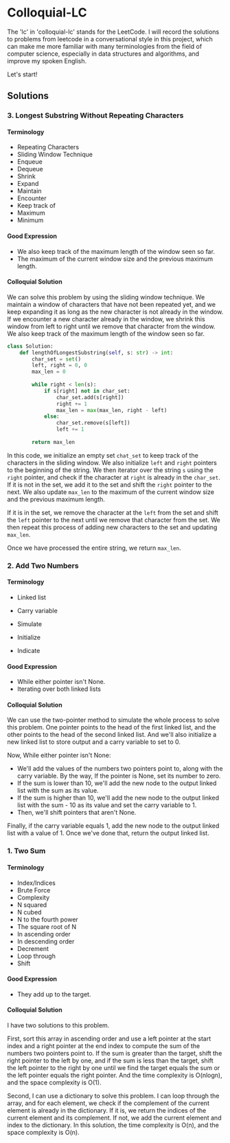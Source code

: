 # Colloquial-LC



The 'lc' in 'colloquial-lc' stands for the LeetCode. I will record the solutions to problems from leetcode in a conversational style in this project, which can make me more familiar with many terminologies from the field of computer science, especially in data structures and algorithms, and improve my spoken English.



Let's start!



## Solutions



### 3. Longest Substring Without Repeating Characters



#### Terminology



+ Repeating Characters
+ Sliding Window Technique
+ Enqueue
+ Dequeue
+ Shrink
+ Expand
+ Maintain
+ Encounter
+ Keep track of
+ Maximum
+ Minimum



#### Good Expression



+ We also keep track of the maximum length of the window seen so far.
+ The maximum of the current window size and the previous maximum length.



#### Colloquial Solution



We can solve this problem by using the sliding window technique. We maintain a window of characters that have not been repeated yet, and we keep expanding it as long as the new character is not already in the window. If we encounter a new character already in the window, we shrink this window from left to right until we remove that character from the window. We also keep track of the maximum length of the window seen so far.



```python
class Solution:
    def lengthOfLongestSubstring(self, s: str) -> int:
        char_set = set()
        left, right = 0, 0
        max_len = 0
        
        while right < len(s):
            if s[right] not in char_set:
                char_set.add(s[right])
                right += 1
                max_len = max(max_len, right - left)
            else:
                char_set.remove(s[left])
                left += 1
        
        return max_len
```





In this code, we initialize an empty set `chat_set` to keep track of the characters in the sliding window. We also initialize `left` and `right` pointers to the beginning of the string. We then iterator over the string `s` using the `right` pointer, and check if the character at `right` is already in the `char_set`. If it is not in the set, we add it to the set and shift the `right` pointer to the next. We also update `max_len` to the maximum of the current window size and the previous maximum length.



If it is in the set, we remove the character at the `left` from the set and shift the `left` pointer to the next until we remove that character from the set. We then repeat this process of adding new characters to the set and updating `max_len`.



Once we have processed the entire string, we return `max_len`.



### 2. Add Two Numbers



#### Terminology



+ Linked list

+ Carry variable
+ Simulate
+ Initialize
+ Indicate



#### Good Expression



+ While either pointer isn't None.
+ Iterating over both linked lists



#### Colloquial Solution



We can use the two-pointer method to simulate the whole process to solve this problem. One pointer points to the head of the first linked list, and the other points to the head of the second linked list. And we'll also initialize a new linked list to store output and a carry variable to set to 0.



Now, While either pointer isn't None:

+ We'll add the values of the numbers two pointers point to, along with the carry variable. By the way, If the pointer is None, set its number to zero.
+ If the sum is lower than 10, we'll add the new node to the output linked list with the sum as its value.
+ If the sum is higher than 10, we'll add the new node to the output linked list with the sum - 10 as its value and set the carry variable to 1. 
+ Then, we'll shift pointers that aren't None.

Finally, if the carry variable equals 1, add the new node to the output linked list with a value of 1. Once we've done that, return the output linked list.





### 1. Two Sum



#### Terminology



+ Index/Indices
+ Brute Force
+ Complexity
+ N squared
+ N cubed
+ N to the fourth power
+ The square root of N
+ In ascending order
+ In descending order 
+ Decrement
+ Loop through
+ Shift



#### Good Expression



+ They add up to the target.



#### Colloquial Solution



I have two solutions to this problem. 



First, sort this array in ascending order and use a left pointer at the start index and a right pointer at the end index to compute the sum of the numbers two pointers point to. If the sum is greater than the target, shift the right pointer to the left by one, and if the sum is less than the target, shift the left pointer to the right by one until we find the target equals the sum or the left pointer equals the right pointer. And the time complexity is O(nlogn), and the space complexity is O(1).



Second, I can use a dictionary to solve this problem. I can loop through the array, and for each element, we check if the complement of the current element is already in the dictionary. If it is, we return the indices of the current element and its complement. If not, we add the current element and index to the dictionary. In this solution, the time complexity is O(n), and the space complexity is O(n).





### 




